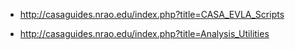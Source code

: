 
*   http://casaguides.nrao.edu/index.php?title=CASA_EVLA_Scripts

*   http://casaguides.nrao.edu/index.php?title=Analysis_Utilities
